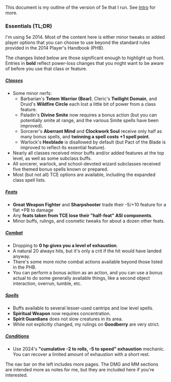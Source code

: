 This document is my outline of the version of 5e that I run. See [Intro](Intro.md) for more.

### Essentials (TL;DR)

I'm using 5e 2014. Most of the content here is either minor tweaks or added player options that you can choose to use beyond the standard rules provided in the 2014 Player's Handbook (PHB).

The changes listed below are those significant enough to highlight up front. Entries in **bold** reflect power-loss changes that you might want to be aware of before you use that class or feature.

##### [Classes](Classes.md)

+ Some minor nerfs:
	+ Barbarian's **Totem Warrior (Bear)**, Cleric's **Twilight Domain**, and Druid's **Wildfire Circle** each lost a little bit of power from a class feature.
	+ Paladin's **Divine Smite** now requires a bonus action (but you can potentially smite at range, and the various Smite spells have been improved).
	+ Sorcerer's **Aberrant Mind** and **Clockwork Soul** receive only half as many bonus spells, and **twinning a spell costs +1 spell point**.
	+ Warlock's **Hexblade** is disallowed by default (but Pact of the Blade is improved to reflect its essential feature).
+ Nearly all classes received minor buffs and/or added features at the top level, as well as some subclass buffs.
+ All sorcerer, warlock, and school-devoted wizard subclasses received five themed bonus spells known or prepared.
+ Most (but not all) TCE options are available, including the expanded class spell lists.

##### [Feats](Feats.md)

+ **Great Weapon Fighter** and **Sharpshooter** trade their -5/+10 feature for a flat +PB to damage
+ Any **feats taken from TCE lose their "half-feat" ASI components**.
+ Minor buffs, rulings, and cosmetic tweaks for about a dozen other feats.

##### [Combat](Combat.md)

* Dropping to **0 hp gives you a level of exhaustion**.
* A natural 20 always hits, but it's only a crit if the hit would have landed anyway.
* There's some more niche combat actions available beyond those listed in the PHB.  
* You can perform a bonus action as an action, and you can use a bonus actual to do some generally available things, like a second object interaction, overrun, tumble, etc.

##### [Spells](Spells.md)

+ Buffs available to several lesser-used cantrips and low level spells.
+ **Spiritual Weapon** now requires concentration.
+ **Spirit Guardians** does not slow creatures in its area.
+ While not explicitly changed, my rulings on **Goodberry** are very strict.

##### [Conditions](Conditions.md)

* Use 2024's **"cumulative -2 to rolls, -5 to speed" exhaustion** mechanic. You can recover a limited amount of exhaustion with a short rest.

The nav bar on the left includes more pages.  The DMG and MM sections are intended more as notes for me, but they are included here if you're interested.
